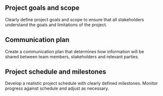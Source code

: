 ## Project goals and scope
Clearly define project goals and scope to ensure that all stakeholders understand the goals and limitations of the project.

## Communication plan
Create a communication plan that determines how information will be shared between team members, stakeholders and relevant parties.

## Project schedule and milestones
Develop a realistic project schedule with clearly defined milestones.
Monitor progress against schedule and adjust as necessary.
